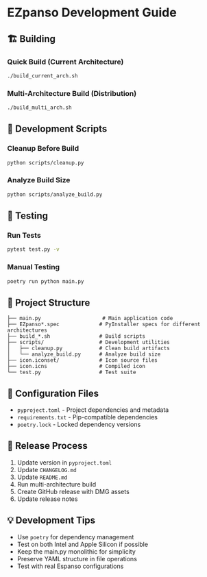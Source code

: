 # EZpanso Development Guide

## 🏗️ Building

### Quick Build (Current Architecture)
```bash
./build_current_arch.sh
```

### Multi-Architecture Build (Distribution)
```bash
./build_multi_arch.sh
```

## 🧹 Development Scripts

### Cleanup Before Build
```bash
python scripts/cleanup.py
```

### Analyze Build Size
```bash
python scripts/analyze_build.py
```

## 🧪 Testing

### Run Tests
```bash
pytest test.py -v
```

### Manual Testing
```bash
poetry run python main.py
```

## 📁 Project Structure

```
├── main.py                    # Main application code
├── EZpanso*.spec             # PyInstaller specs for different architectures
├── build_*.sh                # Build scripts
├── scripts/                  # Development utilities
│   ├── cleanup.py            # Clean build artifacts
│   └── analyze_build.py      # Analyze build size
├── icon.iconset/             # Icon source files
├── icon.icns                 # Compiled icon
└── test.py                   # Test suite
```

## 🔧 Configuration Files

- `pyproject.toml` - Project dependencies and metadata
- `requirements.txt` - Pip-compatible dependencies
- `poetry.lock` - Locked dependency versions

## 🚀 Release Process

1. Update version in `pyproject.toml`
2. Update `CHANGELOG.md`
3. Update `README.md`
4. Run multi-architecture build
5. Create GitHub release with DMG assets
6. Update release notes

## 💡 Development Tips

- Use `poetry` for dependency management
- Test on both Intel and Apple Silicon if possible
- Keep the main.py monolithic for simplicity
- Preserve YAML structure in file operations
- Test with real Espanso configurations
